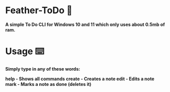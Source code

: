 <strong>

# Feather-ToDo 📄
A simple To Do CLI for Windows 10 and 11 which only uses about 0.5mb of ram.

# Usage ⌨️
Simply type in any of these words:

help - Shows all commands
create - Creates a note
edit - Edits a note
mark - Marks a note as done (deletes it)
  
  
</strong>
